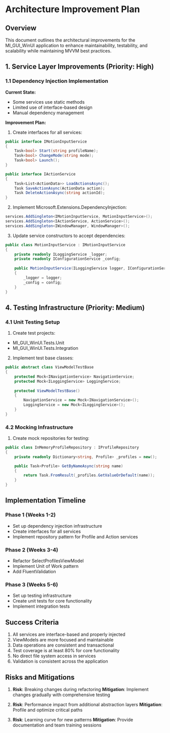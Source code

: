 # Architecture Improvement Plan

## Overview
This document outlines the architectural improvements for the MI_GUI_WinUI application to enhance maintainability, testability, and scalability while maintaining MVVM best practices.

## 1. Service Layer Improvements (Priority: High)

### 1.1 Dependency Injection Implementation
**Current State:**
- Some services use static methods
- Limited use of interface-based design
- Manual dependency management

**Improvement Plan:**
1. Create interfaces for all services:
```csharp
public interface IMotionInputService
{
    Task<bool> Start(string profileName);
    Task<bool> ChangeMode(string mode);
    Task<bool> Launch();
}

public interface IActionService
{
    Task<List<ActionData>> LoadActionsAsync();
    Task SaveActionAsync(ActionData action);
    Task DeleteActionAsync(string actionId);
}
```

2. Implement Microsoft.Extensions.DependencyInjection:
```csharp
services.AddSingleton<IMotionInputService, MotionInputService>();
services.AddSingleton<IActionService, ActionService>();
services.AddSingleton<IWindowManager, WindowManager>();
```

3. Update service constructors to accept dependencies:
```csharp
public class MotionInputService : IMotionInputService
{
    private readonly ILoggingService _logger;
    private readonly IConfigurationService _config;
    
    public MotionInputService(ILoggingService logger, IConfigurationService config)
    {
        _logger = logger;
        _config = config;
    }
}
```


## 4. Testing Infrastructure (Priority: Medium)

### 4.1 Unit Testing Setup
1. Create test projects:
- MI_GUI_WinUI.Tests.Unit
- MI_GUI_WinUI.Tests.Integration

2. Implement test base classes:
```csharp
public abstract class ViewModelTestBase
{
    protected Mock<INavigationService> NavigationService;
    protected Mock<ILoggingService> LoggingService;
    
    protected ViewModelTestBase()
    {
        NavigationService = new Mock<INavigationService>();
        LoggingService = new Mock<ILoggingService>();
    }
}
```

### 4.2 Mocking Infrastructure
1. Create mock repositories for testing:
```csharp
public class InMemoryProfileRepository : IProfileRepository
{
    private readonly Dictionary<string, Profile> _profiles = new();

    public Task<Profile> GetByNameAsync(string name)
    {
        return Task.FromResult(_profiles.GetValueOrDefault(name));
    }
}
```

## Implementation Timeline

### Phase 1 (Weeks 1-2)
- Set up dependency injection infrastructure
- Create interfaces for all services
- Implement repository pattern for Profile and Action services

### Phase 2 (Weeks 3-4)
- Refactor SelectProfilesViewModel
- Implement Unit of Work pattern
- Add FluentValidation

### Phase 3 (Weeks 5-6)
- Set up testing infrastructure
- Create unit tests for core functionality
- Implement integration tests

## Success Criteria
1. All services are interface-based and properly injected
2. ViewModels are more focused and maintainable
3. Data operations are consistent and transactional
4. Test coverage is at least 80% for core functionality
5. No direct file system access in services
6. Validation is consistent across the application

## Risks and Mitigations
1. **Risk**: Breaking changes during refactoring
   **Mitigation**: Implement changes gradually with comprehensive testing

2. **Risk**: Performance impact from additional abstraction layers
   **Mitigation**: Profile and optimize critical paths

3. **Risk**: Learning curve for new patterns
   **Mitigation**: Provide documentation and team training sessions